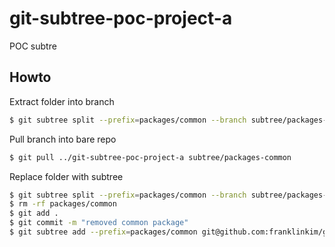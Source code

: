 # git-subtree-poc-project-a
POC subtre

## Howto

Extract folder into branch

```bash
$ git subtree split --prefix=packages/common --branch subtree/packages-common
```

Pull branch into bare repo

```bash
$ git pull ../git-subtree-poc-project-a subtree/packages-common
```

Replace folder with subtree

```bash
$ git subtree split --prefix=packages/common --branch subtree/packages-common
$ rm -rf packages/common
$ git add .
$ git commit -m "removed common package"
$ git subtree add --prefix=packages/common git@github.com:franklinkim/git-subtree-poc-common.git fork/project-a
```

